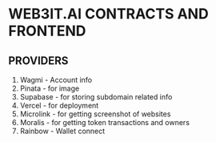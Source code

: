 # WEB3IT.AI CONTRACTS AND FRONTEND

## PROVIDERS

1. Wagmi - Account info
2. Pinata - for image
3. Supabase - for storing subdomain related info
4. Vercel - for deployment
5. Microlink - for getting screenshot of websites
6. Moralis - for getting token transactions and owners
7. Rainbow - Wallet connect
